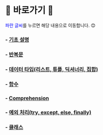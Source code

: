 # :cherry_blossom: 바로가기 :cherry_blossom:
<font color="blue">파란 글씨</font>를 누르면 해당 내용으로 이동합니다. 😊

### - [기초 설명](./01Intro.md)
### - [반복문](./02Loop_DataType.md)
### - [데이터 타입(리스트, 튜플, 딕셔너리, 집합)](./03List_Tuple_Dictionary_Set.md)
### - [함수](./04Function.md)
### - [Comprehension](./05Comprehension.md)
### - [예외 처리(try, except, else, finally)](./06Exception.md)
### - [클래스](./07Class.md)

